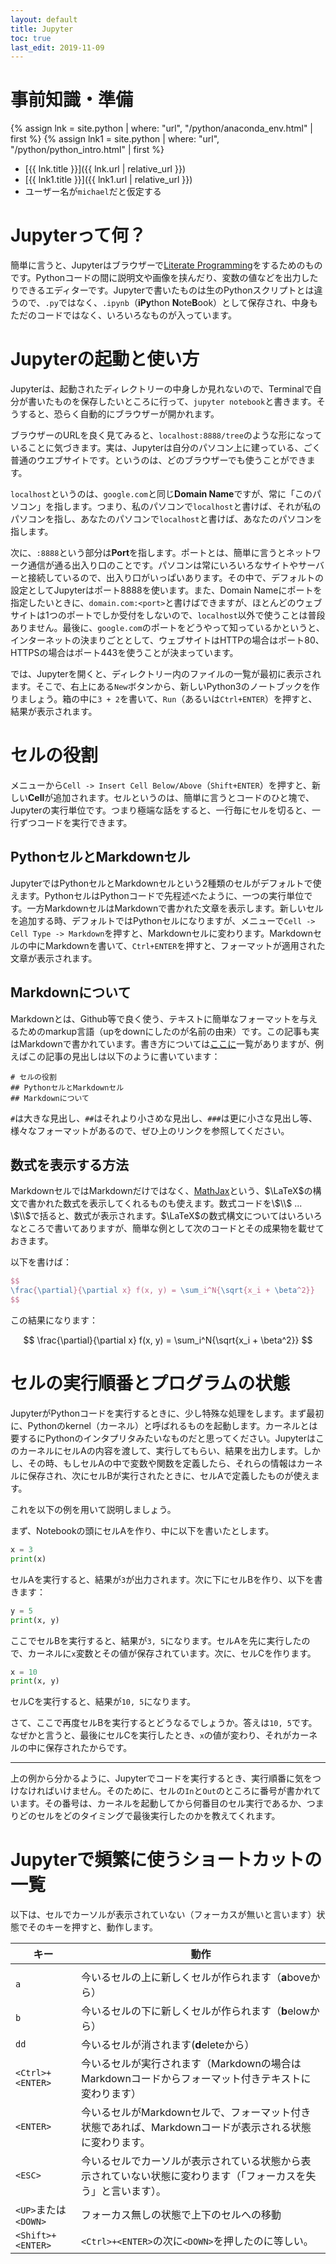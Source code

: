 ```yaml
---
layout: default
title: Jupyter
toc: true
last_edit: 2019-11-09
---
```


# 事前知識・準備

{% assign lnk = site.python | where: "url", "/python/anaconda_env.html" | first %}
{% assign lnk1 = site.python | where: "url", "/python/python_intro.html" | first %}
- [{{ lnk.title }}]({{ lnk.url | relative_url }})
- [{{ lnk1.title }}]({{ lnk1.url | relative_url }})
- ユーザー名が`michael`だと仮定する

# Jupyterって何？

簡単に言うと、Jupyterはブラウザーで[Literate Programming](https://ja.wikipedia.org/wiki/%E6%96%87%E8%8A%B8%E7%9A%84%E3%83%97%E3%83%AD%E3%82%B0%E3%83%A9%E3%83%9F%E3%83%B3%E3%82%B0)をするためのものです。Pythonコードの間に説明文や画像を挟んだり、変数の値などを出力したりできるエディターです。Jupyterで書いたものは生のPythonスクリプトとは違うので、`.py`ではなく、`.ipynb`（**iPy**thon **N**ote**B**ook）として保存され、中身もただのコードではなく、いろいろなものが入っています。

# Jupyterの起動と使い方

Jupyterは、起動されたディレクトリーの中身しか見れないので、Terminalで自分が書いたものを保存したいところに行って、`jupyter notebook`と書きます。そうすると、恐らく自動的にブラウザーが開かれます。

ブラウザーのURLを良く見てみると、`localhost:8888/tree`のような形になっていることに気づきます。実は、Jupyterは自分のパソコン上に建っている、ごく普通のウエブサイトです。というのは、どのブラウザーでも使うことができます。

`localhost`というのは、`google.com`と同じ**Domain Name**ですが、常に「このパソコン」を指します。つまり、私のパソコンで`localhost`と書けば、それが私のパソコンを指し、あなたのパソコンで`localhost`と書けば、あなたのパソコンを指します。

次に、`:8888`という部分は**Port**を指します。ポートとは、簡単に言うとネットワーク通信が通る出入り口のことです。パソコンは常にいろいろなサイトやサーバーと接続しているので、出入り口がいっぱいあります。その中で、デフォルトの設定としてJupyterはポート8888を使います。また、Domain Nameにポートを指定したいときに、`domain.com:<port>`と書けばできますが、ほとんどのウェブサイトは1つのポートでしか受付をしないので、`localhost`以外で使うことは普段ありません。最後に、`google.com`のポートをどうやって知っているかというと、インターネットの決まりごととして、ウェブサイトはHTTPの場合はポート80、HTTPSの場合はポート443を使うことが決まっています。

では、Jupyterを開くと、ディレクトリー内のファイルの一覧が最初に表示されます。そこで、右上にある`New`ボタンから、新しいPython3のノートブックを作りましょう。箱の中に`3 + 2`を書いて、`Run`（あるいは`Ctrl+ENTER`）を押すと、結果が表示されます。

# セルの役割

メニューから`Cell -> Insert Cell Below/Above`（`Shift+ENTER`）を押すと、新しい**Cell**が追加されます。セルというのは、簡単に言うとコードのひと塊で、Jupyterの実行単位です。つまり極端な話をすると、一行毎にセルを切ると、一行ずつコードを実行できます。

## PythonセルとMarkdownセル

JupyterではPythonセルとMarkdownセルという2種類のセルがデフォルトで使えます。PythonセルはPythonコードで先程述べたように、一つの実行単位です。一方MarkdownセルはMarkdownで書かれた文章を表示します。新しいセルを追加する時、デフォルトではPythonセルになりますが、メニューで`Cell -> Cell Type -> Markdown`を押すと、Markdownセルに変わります。Markdownセルの中にMarkdownを書いて、`Ctrl+ENTER`を押すと、フォーマットが適用された文章が表示されます。


## Markdownについて

Markdownとは、Github等で良く使う、テキストに簡単なフォーマットを与えるためのmarkup言語（upをdownにしたのが名前の由来）です。この記事も実はMarkdownで書かれています。書き方については[ここに](https://github.com/adam-p/markdown-here/wiki/Markdown-Cheatsheet)一覧がありますが、例えばこの記事の見出しは以下のように書いています：

```
# セルの役割
## PythonセルとMarkdownセル
## Markdownについて
```

`#`は大きな見出し、`##`はそれより小さめな見出し、`###`は更に小さな見出し等、様々なフォーマットがあるので、ぜひ上のリンクを参照してください。

## 数式を表示する方法

MarkdownセルではMarkdownだけではなく、[MathJax](https://www.mathjax.org/)という、$\LaTeX$の構文で書かれた数式を表示してくれるものも使えます。数式コードを\\$\\$ ... \\$\\$で括ると、数式が表示されます。$\LaTeX$の数式構文についてはいろいろなところで書いてありますが、簡単な例として次のコードとその成果物を載せておきます。

以下を書けば：
```latex
$$
\frac{\partial}{\partial x} f(x, y) = \sum_i^N{\sqrt{x_i + \beta^2}}
$$
```

この結果になります：

$$
\frac{\partial}{\partial x} f(x, y) = \sum_i^N{\sqrt{x_i + \beta^2}}
$$


# セルの実行順番とプログラムの状態

JupyterがPythonコードを実行するときに、少し特殊な処理をします。まず最初に、Pythonのkernel（カーネル）と呼ばれるものを起動します。カーネルとは要するにPythonのインタプリタみたいなものだと思ってください。JupyterはこのカーネルにセルAの内容を渡して、実行してもらい、結果を出力します。しかし、その時、もしセルAの中で変数や関数を定義したら、それらの情報はカーネルに保存され、次にセルBが実行されたときに、セルAで定義したものが使えます。

これを以下の例を用いて説明しましょう。

まず、Notebookの頭にセルAを作り、中に以下を書いたとします。

```python
x = 3
print(x)
```

セルAを実行すると、結果が`3`が出力されます。次に下にセルBを作り、以下を書きます：

```python
y = 5
print(x, y)
```

ここでセルBを実行すると、結果が`3, 5`になります。セルAを先に実行したので、カーネルに`x`変数とその値が保存されています。次に、セルCを作ります。

```python
x = 10
print(x, y)
```
セルCを実行すると、結果が`10, 5`になります。

さて、ここで再度セルBを実行するとどうなるでしょうか。答えは`10, 5`です。なぜかと言うと、最後にセルCを実行したとき、`x`の値が変わり、それがカーネルの中に保存されたからです。

---

上の例から分かるように、Jupyterでコードを実行するとき、実行順番に気をつけなければいけません。そのために、セルの`In`と`Out`のところに番号が書かれています。その番号は、カーネルを起動してから何番目のセル実行であるか、つまりどのセルをどのタイミングで最後実行したのかを教えてくれます。

# Jupyterで頻繁に使うショートカットの一覧

以下は、セルでカーソルが表示されていない（フォーカスが無いと言います）状態でそのキーを押すと、動作します。

| キー                 | 動作                                                                                                               |
|----------------------|------------------------------------------------------------------------------------------------------------------|
|                      |                                                                                                                  |
| `a`                  | 今いるセルの上に新しくセルが作られます（**a**boveから）                                                                   |
| `b`                  | 今いるセルの下に新しくセルが作られます（**b**elowから）                                                          |
| `dd`                 | 今いるセルが消されます(**d**eleteから）                                                                          |
| `<Ctrl>+<ENTER>`      | 今いるセルが実行されます（Markdownの場合はMarkdownコードからフォーマット付きテキストに変わります）               |
| `<ENTER>`            | 今いるセルがMarkdownセルで、フォーマット付き状態であれば、Markdownコードが表示される状態に変わります。           |
| `<ESC>`              | 今いるセルでカーソルが表示されている状態から表示されていない状態に変わります（「フォーカスを失う」と言います）。 |
| `<UP>`または`<DOWN>` | フォーカス無しの状態で上下のセルへの移動                                                                         |
| `<Shift>+<ENTER>`    | `<Ctrl>+<ENTER>`の次に`<DOWN>`を押したのに等しい。                                                                              |

